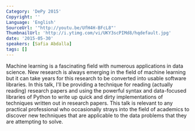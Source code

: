 ```yaml
---
Category: 'DePy 2015'
Copyright: ''
Language: 'English'
SourceUrl: '"http://youtu.be/UfH4H-BFcL8"'
ThumbnailUrl: 'http://i.ytimg.com/vi/UKY3scPIMd8/hqdefault.jpg'
date: '2015-05-30'
speakers: [Safia Abdalla]
tags: []
---
```

Machine learning is a fascinating field with numerous applications in data science. New research is always emerging in the field of machine learning but it can take years for this research to be converted into usable software libraries. In this talk, I'll be providing a technique for reading (actually reading) research papers and using the powerful syntax and data-focused libraries of Python to write up quick and dirty implementations of techniques written out in research papers. This talk is relevant to any practical professional who occasionally strays into the field of academics to discover new techniques that are applicable to the data problems that they are attempting to solve.